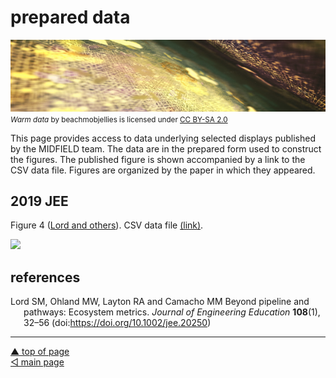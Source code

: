 prepared data
================

![](../resources/data-image-rev.png) <small> <br> <i>Warm data</i> by
beachmobjellies is licensed under
<a href="https://creativecommons.org/licenses/by-sa/2.0/legalcode">CC
BY-SA 2.0</a> <br> </small>

This page provides access to data underlying selected displays published
by the MIDFIELD team. The data are in the prepared form used to
construct the figures. The published figure is shown accompanied by a
link to the CSV data file. Figures are organized by the paper in which
they appeared.

## 2019 JEE

Figure 4 ([Lord and others](#ref-Lord+Ohland+Layton+Camacho:2019)). CSV
data file [(link)](data/2019-jee-figure-4-data.csv).

<img src="C:\Users\layto\Documents\collaboration_tools\resources\fig004-grad-rate.png" width="70%" />

## references

<div id="refs" class="references csl-bib-body hanging-indent">

<div id="ref-Lord+Ohland+Layton+Camacho:2019" class="csl-entry">

Lord SM, Ohland MW, Layton RA and Camacho MM <span class="nocase">Beyond
pipeline and pathways: Ecosystem metrics</span>. *Journal of Engineering
Education* **108**(1), 32–56 (doi:<https://doi.org/10.1002/jee.20250>)

</div>

</div>

------------------------------------------------------------------------

<a href="#top">▲ top of page</a>  
[◁ main page](../README.md)
